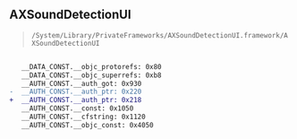 ## AXSoundDetectionUI

> `/System/Library/PrivateFrameworks/AXSoundDetectionUI.framework/AXSoundDetectionUI`

```diff

   __DATA_CONST.__objc_protorefs: 0x80
   __DATA_CONST.__objc_superrefs: 0xb8
   __AUTH_CONST.__auth_got: 0x930
-  __AUTH_CONST.__auth_ptr: 0x220
+  __AUTH_CONST.__auth_ptr: 0x218
   __AUTH_CONST.__const: 0x1050
   __AUTH_CONST.__cfstring: 0x1120
   __AUTH_CONST.__objc_const: 0x4050

```
